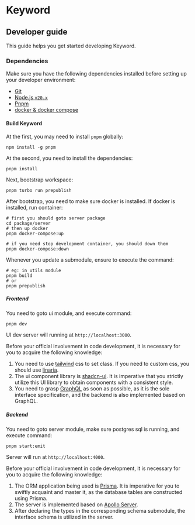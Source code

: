 # Keyword

## Developer guide

This guide helps you get started developing Keyword.

### Dependencies

Make sure you have the following dependencies installed before setting up your developer environment:

- [Git](https://git-scm.com/)
- [Node.js `v20.x`](https://nodejs.org/dist/v20.10.0/)
- [Pnpm](https://pnpm.io)
- [docker & docker compose](https://www.docker.com/get-started/)

#### Build Keyword

At the first, you may need to install `pnpm` globally:

```shell
npm install -g pnpm
```

At the second, you need to install the dependencies:

```shell
pnpm install
```

Next, bootstrap workspace:

```shell
pnpm turbo run prepublish
```

After bootstrap, you need to make sure docker is installed. If docker is installed, run container:

```shell
# first you should goto server package
cd package/server
# then up docker
pnpm docker-compose:up

# if you need stop development container, you should down them
pnpm docker-compose:down
```

Whenever you update a submodule, ensure to execute the command:

```shell
# eg: in utils module
pnpm build
# or
pnpm prepublish
```

##### Frontend

You need to goto ui module, and execute command:

```shell
pnpm dev
```

UI dev server will running at `http://localhost:3000`.

Before your official involvement in code development, it is necessary for you to acquire the following knowledge:

1. You need to use [tailwind](https://tailwindcss.com) css to set class. If you need to custom css, you should use [linaria](https://linaria.dev).
2. The ui component library is [shadcn-ui](https://ui.shadcn.com). It is imperative that you strictly utilize this UI library to obtain components with a consistent style.
3. You need to grasp [GraphQL](https://graphql.org/learn/) as soon as possible, as it is the sole interface specification, and the backend is also implemented based on GraphQL.

##### Backend

You need to goto server module, make sure postgres sql is running, and execute command:

```shell
pnpm start:emit
```

Server will run at `http://localhost:4000`.

Before your official involvement in code development, it is necessary for you to acquire the following knowledge:

1. The ORM application being used is [Prisma](https://www.prisma.io). It is imperative for you to swiftly acquaint and master it, as the database tables are constructed using Prisma.
2. The server is implemented based on [Apollo Server](https://www.apollographql.com/docs/apollo-server).
3. After declaring the types in the corresponding schema submodule, the interface schema is utilized in the server.
